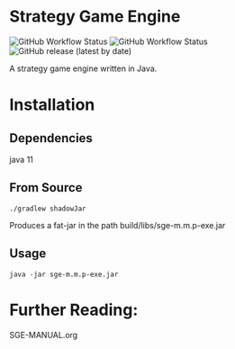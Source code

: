# Strategy Game Engine

![GitHub Workflow Status](https://img.shields.io/github/workflow/status/Entze/strategy-game-engine/Java%20CI?logo=github&style=for-the-badge)
![GitHub Workflow Status](https://img.shields.io/github/workflow/status/Entze/Strategy-Game-Engine/Manual%20CI?color=lightgrey&label=Manual&logo=github&style=for-the-badge)
![GitHub release (latest by date)](https://img.shields.io/github/v/release/Entze/Strategy-Game-Engine?style=for-the-badge)

A strategy game engine written in Java.

# Installation

## Dependencies

java 11

## From Source

```{{bash}}
./gradlew shadowJar
```

Produces a fat-jar in the path build/libs/sge-m.m.p-exe.jar

## Usage

```{{bash}}
java -jar sge-m.m.p-exe.jar
```

# Further Reading:
SGE-MANUAL.org

